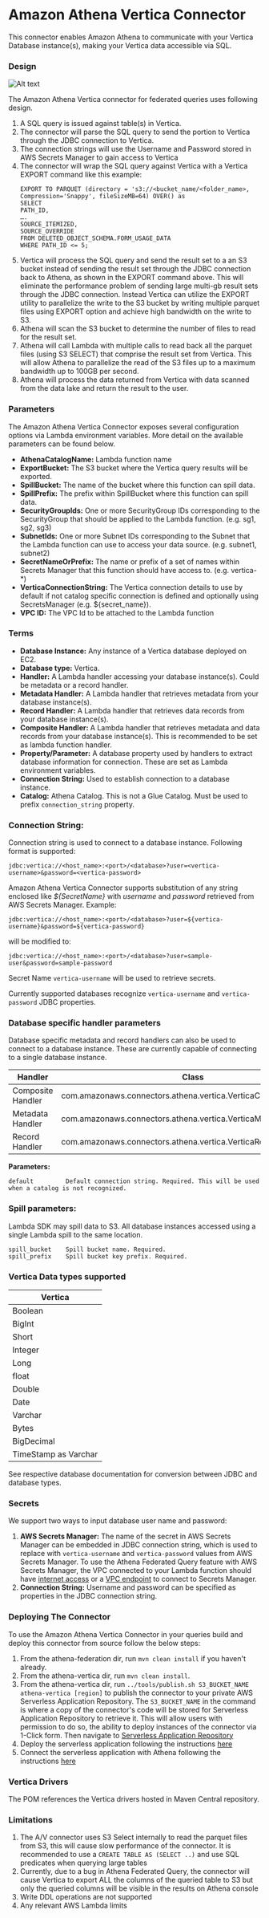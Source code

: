 # Amazon Athena Vertica Connector

This connector enables Amazon Athena to communicate with your Vertica Database instance(s), making your Vertica data accessible via SQL.

### Design

![Alt text](av.jpg "Architecture")

The Amazon Athena Vertica connector for federated queries uses following design.
1. A SQL query is issued against table(s) in Vertica.
2. The connector will parse the SQL query to send the portion to Vertica through the JDBC connection to Vertica.
3. The connection strings will use the Username and Password stored in AWS Secrets Manager to gain access to Vertica
4. The connector will wrap the SQL query against Vertica with a Vertica EXPORT command like this example:
    ```
    EXPORT TO PARQUET (directory = 's3://<bucket_name/<folder_name>, Compression='Snappy', fileSizeMB=64) OVER() as 
    SELECT
    PATH_ID,
    ….
    SOURCE_ITEMIZED,
    SOURCE_OVERRIDE
    FROM DELETED_OBJECT_SCHEMA.FORM_USAGE_DATA
    WHERE PATH_ID <= 5;
    ```
5. Vertica will process the SQL query and send the result set to a an S3 bucket instead of sending the result set through the JDBC connection back to Athena, as shown in the EXPORT command above.  This will eliminate the performance problem of sending large multi-gb result sets through the JDBC connection.  Instead Vertica can utilize the EXPORT utility to parallelize the write to the S3 bucket by writing multiple parquet files using EXPORT option and achieve high bandwidth on the write to S3.
6. Athena will scan the S3 bucket to determine the number of files to read for the result set.
7. Athena will call Lambda with multiple calls to read back all the parquet files (using S3 SELECT) that comprise the result set from Vertica.  This will allow Athena to parallelize the read of the S3 files up to a maximum bandwidth up to 100GB per second.
8. Athena will process the data returned from Vertica with data scanned from the data lake and   return the result to the user.


### Parameters

The Amazon Athena Vertica Connector exposes several configuration options via Lambda environment variables. More detail on the available parameters can be found below.

* **AthenaCatalogName:** Lambda function name
* **ExportBucket:** The S3 bucket where the Vertica query results will be exported.
* **SpillBucket:** The name of the bucket where this function can spill data.
* **SpillPrefix:** The prefix within SpillBucket where this function can spill data.
* **SecurityGroupIds:** One or more SecurityGroup IDs corresponding to the SecurityGroup that should be applied to the Lambda function. (e.g. sg1, sg2, sg3)
* **SubnetIds:** One or more Subnet IDs corresponding to the Subnet that the Lambda function can use to access your data source. (e.g. subnet1, subnet2)
* **SecretNameOrPrefix:** The name or prefix of a set of names within Secrets Manager that this function should have access to. (e.g. vertica-*)
* **VerticaConnectionString:** The Vertica connection details to use by default if not catalog specific connection is defined and optionally using SecretsManager (e.g. ${secret_name}).
* **VPC ID:** The VPC Id to be attached to the Lambda function

### Terms

* **Database Instance:** Any instance of a Vertica database deployed on EC2.
* **Database type:** Vertica.
* **Handler:** A Lambda handler accessing your database instance(s). Could be metadata or a record handler.
* **Metadata Handler:** A Lambda handler that retrieves metadata from your database instance(s).
* **Record Handler:** A Lambda handler that retrieves data records from your database instance(s).
* **Composite Handler:** A Lambda handler that retrieves metadata and data records from your database instance(s). This is recommended to be set as lambda function handler. 
* **Property/Parameter:** A database property used by handlers to extract database information for connection. These are set as Lambda environment variables.
* **Connection String:** Used to establish connection to a database instance.
* **Catalog:** Athena Catalog. This is not a Glue Catalog. Must be used to prefix `connection_string` property.

### Connection String:

Connection string is used to connect to a database instance. Following format is supported:

`jdbc:vertica://<host_name>:<port>/<database>?user=<vertica-username>&password=<vertica-password>`


Amazon Athena Vertica Connector supports substitution of any string enclosed like *${SecretName}* with *username* and *password* retrieved from AWS Secrets Manager. Example: 

```
jdbc:vertica://<host_name>:<port>/<database>?user=${vertica-username}&password=${vertica-password}
```
will be modified to:

```
jdbc:vertica://<host_name>:<port>/<database>?user=sample-user&password=sample-password
```
Secret Name `vertica-username` will be used to retrieve secrets.

Currently supported databases recognize `vertica-username` and `vertica-password` JDBC properties.

### Database specific handler parameters

Database specific metadata and record handlers can also be used to connect to a database instance. These are currently capable of connecting to a single database instance.

|Handler|Class|
|---|---|
|Composite Handler|com.amazonaws.connectors.athena.vertica.VerticaCompositeHandler|
|Metadata Handler|com.amazonaws.connectors.athena.vertica.VerticaMetadataHandler|
|Record Handler|com.amazonaws.connectors.athena.vertica.VerticaRecordHandler|

**Parameters:**

```
default         Default connection string. Required. This will be used when a catalog is not recognized.
```

### Spill parameters:

Lambda SDK may spill data to S3. All database instances accessed using a single Lambda spill to the same location.

```
spill_bucket    Spill bucket name. Required.
spill_prefix    Spill bucket key prefix. Required.
```

### Vertica Data types supported

|Vertica|
| ---|
|Boolean|
|BigInt|
|Short|
|Integer|
|Long|
|float|
|Double|
|Date|
|Varchar|
|Bytes|
|BigDecimal|
|TimeStamp as Varchar|

See respective database documentation for conversion between JDBC and database types.

### Secrets

We support two ways to input database user name and password:

1. **AWS Secrets Manager:** The name of the secret in AWS Secrets Manager can be embedded in JDBC connection string, which is used to replace with `vertica-username` and `vertica-password` values from AWS Secrets Manager. To use the Athena Federated Query feature with AWS Secrets Manager, the VPC connected to your Lambda function should have [internet access](https://aws.amazon.com/premiumsupport/knowledge-center/internet-access-lambda-function/) or a [VPC endpoint](https://docs.aws.amazon.com/secretsmanager/latest/userguide/vpc-endpoint-overview.html#vpc-endpoint-create) to connect to Secrets Manager.
2. **Connection String:** Username and password can be specified as properties in the JDBC connection string.

### Deploying The Connector

To use the Amazon Athena Vertica Connector in your queries build and deploy this connector from source follow the below steps:

1. From the athena-federation dir, run `mvn clean install` if you haven't already.
2. From the athena-vertica dir, run `mvn clean install`.
3. From the athena-vertica dir, run  `../tools/publish.sh S3_BUCKET_NAME athena-vertica [region]` to publish the connector to your private AWS Serverless Application Repository. The `S3_BUCKET_NAME` in the command is where a copy of the connector's code will be stored for Serverless Application Repository to retrieve it. This will allow users with permission to do so, the ability to deploy instances of the connector via 1-Click form. Then navigate to [Serverless Application Repository](https://aws.amazon.com/serverless/serverlessrepo)
4. Deploy the serverless application following the instructions [here](https://docs.aws.amazon.com/serverlessrepo/latest/devguide/serverlessrepo-how-to-consume.html)
5. Connect the serverless application with Athena following the instructions [here](https://docs.aws.amazon.com/athena/latest/ug/connect-to-a-data-source-lambda.html)

### Vertica Drivers

The POM references the Vertica drivers hosted in Maven Central repository.


### Limitations
1. The A/V connector uses S3 Select internally to read the parquet files from S3, this will cause slow performance of the connector. It is recommended to use a `CREATE TABLE AS (SELECT ..)`  and use SQL predicates when querying large tables
2. Currently, due to a bug in Athena Federated Query, the connector will cause Vertica to export ALL the columns of the queried table to S3 but only the queried columns will be visible in the results on Athena console
3. Write DDL operations are not supported
4. Any relevant AWS Lambda limits


